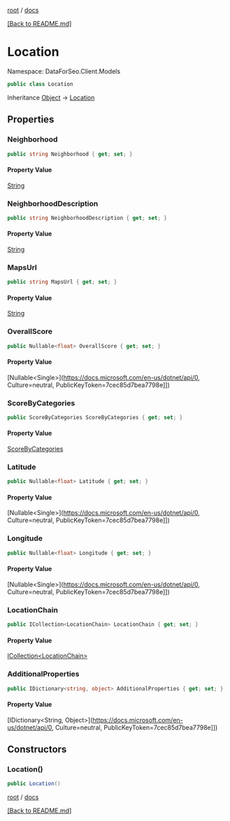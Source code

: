 [root](./../ "root") / [docs](./ "docs")

[[Back to README.md]](./../README.md "[Back to README.md]")

# Location

Namespace: DataForSeo.Client.Models

```csharp
public class Location
```

Inheritance [Object](https://docs.microsoft.com/en-us/dotnet/api/Object) → [Location](./Location.md)

## Properties

### **Neighborhood**

```csharp
public string Neighborhood { get; set; }
```

#### Property Value

[String](https://docs.microsoft.com/en-us/dotnet/api/String)<br>

### **NeighborhoodDescription**

```csharp
public string NeighborhoodDescription { get; set; }
```

#### Property Value

[String](https://docs.microsoft.com/en-us/dotnet/api/String)<br>

### **MapsUrl**

```csharp
public string MapsUrl { get; set; }
```

#### Property Value

[String](https://docs.microsoft.com/en-us/dotnet/api/String)<br>

### **OverallScore**

```csharp
public Nullable<float> OverallScore { get; set; }
```

#### Property Value

[Nullable&lt;Single&gt;](https://docs.microsoft.com/en-us/dotnet/api/0, Culture=neutral, PublicKeyToken=7cec85d7bea7798e]])<br>

### **ScoreByCategories**

```csharp
public ScoreByCategories ScoreByCategories { get; set; }
```

#### Property Value

[ScoreByCategories](./ScoreByCategories.md)<br>

### **Latitude**

```csharp
public Nullable<float> Latitude { get; set; }
```

#### Property Value

[Nullable&lt;Single&gt;](https://docs.microsoft.com/en-us/dotnet/api/0, Culture=neutral, PublicKeyToken=7cec85d7bea7798e]])<br>

### **Longitude**

```csharp
public Nullable<float> Longitude { get; set; }
```

#### Property Value

[Nullable&lt;Single&gt;](https://docs.microsoft.com/en-us/dotnet/api/0, Culture=neutral, PublicKeyToken=7cec85d7bea7798e]])<br>

### **LocationChain**

```csharp
public ICollection<LocationChain> LocationChain { get; set; }
```

#### Property Value

[ICollection&lt;LocationChain&gt;](./LocationChain.md)<br>

### **AdditionalProperties**

```csharp
public IDictionary<string, object> AdditionalProperties { get; set; }
```

#### Property Value

[IDictionary&lt;String, Object&gt;](https://docs.microsoft.com/en-us/dotnet/api/0, Culture=neutral, PublicKeyToken=7cec85d7bea7798e]])<br>

## Constructors

### **Location()**

```csharp
public Location()
```

[root](./../ "root") / [docs](./ "docs")

[[Back to README.md]](./../README.md "[Back to README.md]")